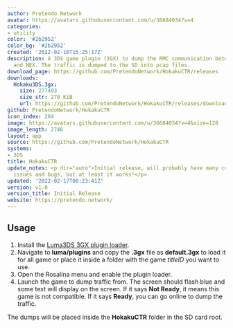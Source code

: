 ```yaml
---
author: Pretendo Network
avatar: https://avatars.githubusercontent.com/u/36684034?v=4
categories:
- utility
color: '#2b2952'
color_bg: '#2b2952'
created: '2022-02-16T15:25:17Z'
description: A 3DS game plugin (3GX) to dump the RMC communication between 3DS games
  and NEX. The traffic is dumped to the SD into pcap files.
download_page: https://github.com/PretendoNetwork/HokakuCTR/releases
downloads:
  Hokaku3DS.3gx:
    size: 277493
    size_str: 270 KiB
    url: https://github.com/PretendoNetwork/HokakuCTR/releases/download/v1.0/Hokaku3DS.3gx
github: PretendoNetwork/HokakuCTR
icon_index: 204
image: https://avatars.githubusercontent.com/u/36684034?v=4&size=128
image_length: 2746
layout: app
source: https://github.com/PretendoNetwork/HokakuCTR
systems:
- 3DS
title: HokakuCTR
update_notes: <p dir="auto">Initial release, will probably have many compatibility
  issues and bugs, but at least it works!</p>
updated: '2022-02-17T00:23:41Z'
version: v1.0
version_title: Initial Release
website: https://pretendo.network/
---
```

## Usage

1. Install the [Luma3DS 3GX plugin loader](https://github.com/Nanquitas/Luma3DS/releases/latest).
2. Navigate to **luma/plugins** and copy the **.3gx** file as **default.3gx** to load it for all game or place it inside a folder with the game *titleID* you want to use.
3. Open the Rosalina menu and enable the plugin loader.
4. Launch the game to dump traffic from. The screen should flash blue and some text will display on the screen. If it says **Not Ready**, it means this game is not compatible. If it says **Ready**, you can go online to dump the traffic.

The dumps will be placed inside the **HokakuCTR** folder in the SD card root.